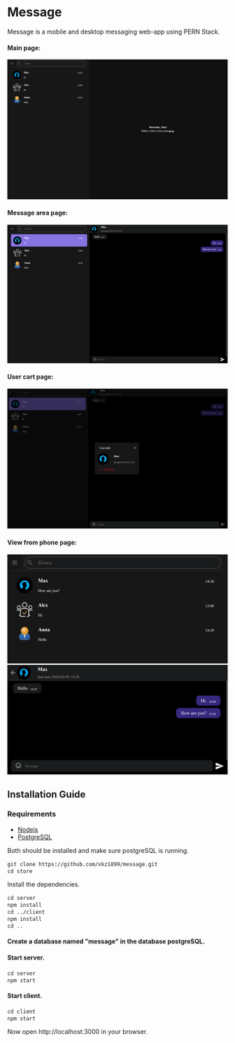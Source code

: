 # Message

Message is a mobile and desktop messaging web-app using PERN Stack.

#### Main page:

![main page](./images/main.png)

#### Message area page:

![catalog page](./images/message.png)

#### User cart page:

![catalog page](./images/user-cart.png)

#### View from phone page:

![catalog page](./images/adaptiv-1.png)
![catalog page](./images/adaptiv-2.png)

## Installation Guide

### Requirements

- [Nodejs](https://nodejs.org/en/download)
- [PostgreSQL](https://www.postgresql.org/download/)

Both should be installed and make sure postgreSQL is running.

```shell
git clone https://github.com/xkz1899/message.git
cd store
```

Install the dependencies.

```shell
cd server
npm install
cd ../client
npm install
cd ..
```

#### Create a database named "message" in the database postgreSQL.

#### Start server.

```shell
cd server
npm start
```

#### Start client.

```shell
cd client
npm start
```

Now open http://localhost:3000 in your browser.

